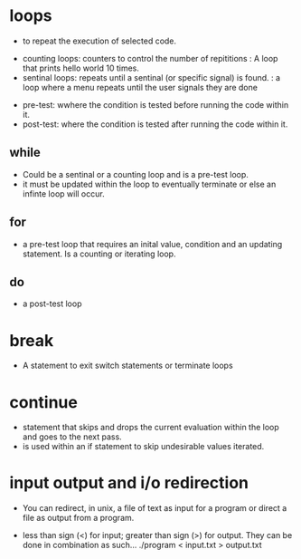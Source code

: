 # loops

- to repeat the execution of selected code.

* counting loops: counters to control the number of repititions
  : A loop that prints hello world 10 times.
* sentinal loops: repeats until a sentinal (or specific signal) is found.
  : a loop where a menu repeats until the user signals they are done

- pre-test: wwhere the condition is tested before running the code within it.
- post-test: where the condition is tested after running the code within it.

## while

- Could be a sentinal or a counting loop and is a pre-test loop.
- it must be updated within the loop to eventually terminate or else an infinte loop will occur.

## for

- a pre-test loop that requires an inital value, condition and an updating statement. Is a counting or iterating loop.

## do

- a post-test loop

# break

- A statement to exit switch statements or terminate loops

# continue

- statement that skips and drops the current evaluation within the loop and goes to the next pass.
- is used within an if statement to skip undesirable values iterated.

# input output and i/o redirection

- You can redirect, in unix, a file of text as input for a program or direct a file as output from a program.

* less than sign (<) for input; greater than sign (>) for output. They can be done in combination as such...
  ./program < input.txt > output.txt
